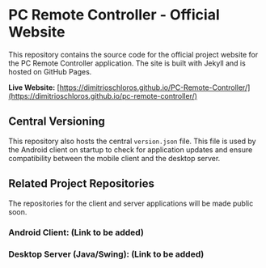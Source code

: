 # PC Remote Controller - Official Website
This repository contains the source code for the official project website for the PC Remote Controller application. The site is built with Jekyll and is hosted on GitHub Pages.

**Live Website:** [https://dimitrioschloros.github.io/PC-Remote-Controller/](https://dimitrioschloros.github.io/pc-remote-controller/)

## Central Versioning

This repository also hosts the central `version.json` file. This file is used by the Android client on startup to check for application updates and ensure compatibility between the mobile client and the desktop server.

## Related Project Repositories

The repositories for the client and server applications will be made public soon.

### Android Client: (Link to be added)

### Desktop Server (Java/Swing): (Link to be added)
